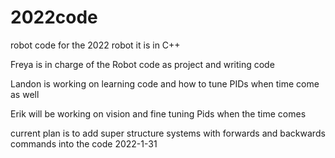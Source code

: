 # 2022code
robot code for the 2022 robot it is in C++ 

Freya is in charge of the Robot code as project and writing code 

Landon is working on learning code and how to tune PIDs when time come as well

Erik will be working on vision and fine tuning Pids when the time comes 

current plan is to add super structure systems with forwards and backwards commands into the code 2022-1-31
